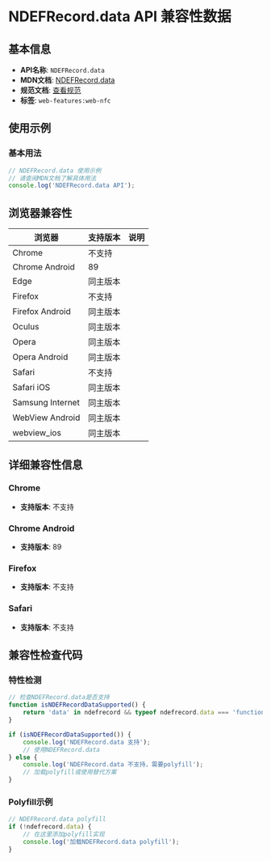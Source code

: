 # NDEFRecord.data API 兼容性数据

## 基本信息

- **API名称**: `NDEFRecord.data`
- **MDN文档**: [NDEFRecord.data](https://developer.mozilla.org/docs/Web/API/NDEFRecord/data)
- **规范文档**: [查看规范](https://w3c.github.io/web-nfc/#dom-ndefrecord-data)
- **标签**: `web-features:web-nfc`

## 使用示例

### 基本用法

```javascript
// NDEFRecord.data 使用示例
// 请查阅MDN文档了解具体用法
console.log('NDEFRecord.data API');
```

## 浏览器兼容性

| 浏览器 | 支持版本 | 说明 |
|--------|----------|------|
| Chrome | 不支持 |  |
| Chrome Android | 89 |  |
| Edge | 同主版本 |  |
| Firefox | 不支持 |  |
| Firefox Android | 同主版本 |  |
| Oculus | 同主版本 |  |
| Opera | 同主版本 |  |
| Opera Android | 同主版本 |  |
| Safari | 不支持 |  |
| Safari iOS | 同主版本 |  |
| Samsung Internet | 同主版本 |  |
| WebView Android | 同主版本 |  |
| webview_ios | 同主版本 |  |

## 详细兼容性信息

### Chrome

- **支持版本**: 不支持

### Chrome Android

- **支持版本**: 89

### Firefox

- **支持版本**: 不支持

### Safari

- **支持版本**: 不支持

## 兼容性检查代码

### 特性检测

```javascript
// 检查NDEFRecord.data是否支持
function isNDEFRecordDataSupported() {
    return 'data' in ndefrecord && typeof ndefrecord.data === 'function';
}

if (isNDEFRecordDataSupported()) {
    console.log('NDEFRecord.data 支持');
    // 使用NDEFRecord.data
} else {
    console.log('NDEFRecord.data 不支持，需要polyfill');
    // 加载polyfill或使用替代方案
}
```

### Polyfill示例

```javascript
// NDEFRecord.data polyfill
if (!ndefrecord.data) {
    // 在这里添加polyfill实现
    console.log('加载NDEFRecord.data polyfill');
}
```

